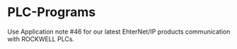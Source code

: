 # PLC-Programs

Use Application note #46 for our latest EhterNet/IP products communication with ROCKWELL PLCs.

